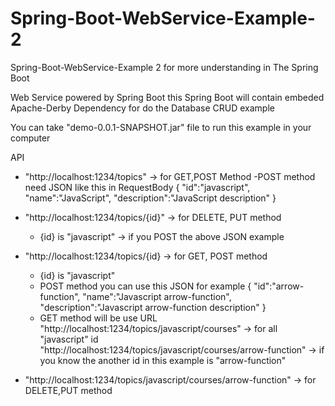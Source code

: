 # Spring-Boot-WebService-Example-2
Spring-Boot-WebService-Example 2 for more understanding in The Spring Boot

Web Service powered by Spring Boot
this Spring Boot will contain embeded Apache-Derby Dependency for do the Database CRUD example

You can take "demo-0.0.1-SNAPSHOT.jar" file to run this example in your computer 

API
- "http://localhost:1234/topics" -> for GET,POST Method
  -POST method need JSON like this in RequestBody
  {
    "id":"javascript",
    "name":"JavaScript",
    "description":"JavaScript description"
  }
- "http://localhost:1234/topics/{id}" -> for DELETE, PUT method
  - {id} is "javascript" -> if you POST the above JSON example
  
- "http://localhost:1234/topics/{id} -> for GET, POST method
  - {id} is "javascript" 
  - POST method you can use this JSON for example
  {
    "id":"arrow-function",
    "name":"Javascript arrow-function",
    "description":"Javascript arrow-function description"
  }
  - GET method will be use URL 
    "http://localhost:1234/topics/javascript/courses" -> for all "javascript" id
    "http://localhost:1234/topics/javascript/courses/arrow-function" -> if you know the another id in this example is "arrow-function"
- "http://localhost:1234/topics/javascript/courses/arrow-function" -> for DELETE,PUT method
  
